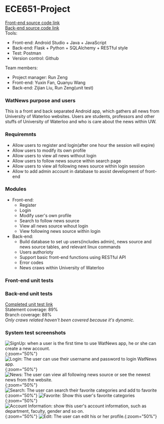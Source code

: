 # ECE651-Project
[Front-end source code link](https://github.com/faushine/ECE651-Project) <br>
[Back-end source code link](https://github.com/faushine/ECE651-Project-Back-end) <br>
Tools:
+ Front-end: Android Studio + Java + JavaScript
+ Back-end: Flask + Python + SQLAlchemy + RESTful style
+ Test: Postman
+ Version control: Github

Team members:
+ Project manager: Run Zeng
+ Front-end: Yuxin Fan, Quanyu Wang
+ Back-end: Zijian Liu, Run Zeng(unit test)

### WatNews purpose and users
This is a front and back separated Android app, which gathers all news from University of Waterloo websites. Users are students, professors and other stuffs of University of Waterloo and who is care about the news within UW.

### Requiremnts 
+ Allow users to register and login(after one hour the session will expire)
+ Allow users to modify its own profile
+ Allow users to view all news without login
+ Allow users to follow news source within search page
+ Allow users to view all following news source within login session
+ Allow to add admin account in database to assist development of front-end

### Modules
+ Front-end:
  + Register
  + Login
  + Modify user's own profile
  + Search to follow news source
  + View all news source wihout login
  + View following news source within login
+ Back-end:
  + Build database to set up users(includes admin), news source and news source tables, and relevant linux commands
  + Users authorioty 
  + Support basic front-end functions using RESTful API
  + Error codes
  + News craws within University of Waterloo

### Front-end unit tests

### Back-end unit tests 
[Completed unit test link](https://github.com/faushine/ECE651-Project-Back-end/blob/master/test_newsapp.py) <br>
Statement coverage: 89% <br>
Branch coverage: 88% <br>
*Only craws related haven't been covered because it's dynamic.*

### System test screenshots
![SignUp: when a user is the first time to use WatNews app, he or she can create a new account.](https://github.com/faushine/ECE651-Project/raw/master/image/signup.jpg){:zoom="50%"}
![Login: The user can use their username and password to login WatNews app.](https://github.com/faushine/ECE651-Project/raw/master/image/login.jpg){:zoom="50%"}
![News: The user can view all following news source or see the newest news from the website.](https://github.com/faushine/ECE651-Project/raw/master/image/news.jpg){:zoom="50%"}
![Search: The user can search their favorite categories and add to favorite](https://github.com/faushine/ECE651-Project/raw/master/image/search.jpg){:zoom="50%"}
![Favorite: Show this user's favorite categories](https://github.com/faushine/ECE651-Project/raw/master/image/following.jpg){:zoom="50%"}
![Account Information: show this user's account information, such as department, faculty, gender and so on.](https://github.com/faushine/ECE651-Project/raw/master/image/account.jpg){:zoom="50%"}
![Edit: The user can edit his or her profile.](https://github.com/faushine/ECE651-Project/raw/master/image/edit.jpg){:zoom="50%"}


